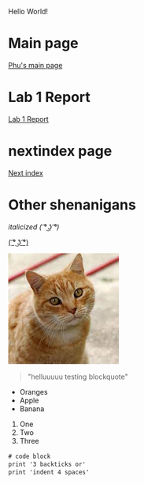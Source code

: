 Hello World!
# Main page
[Phu's main page](https://pntsoi.github.io/cse15l-lab-reports/)


#  Lab 1 Report

[Lab 1 Report](https://pntsoi.github.io/cse15l-lab-reports/lab-report-1-week-2)

# nextindex page
[Next index](https://pntsoi.github.io/cse15l-lab-reports/nextindex)


# Other shenanigans


*italicized ( ͡° ͜ʖ ͡°)*



[( ͡° ͜ʖ ͡°)](https://google.com)

![Image of a dog :))](./cat.jpg/)

> "helluuuuu testing blockquote"

* Oranges
* Apple
* Banana

1. One
2. Two
3. Three

```
# code block
print '3 backticks or'
print 'indent 4 spaces'
``` 
